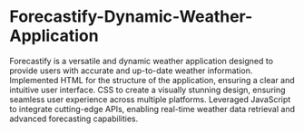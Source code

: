 # Forecastify-Dynamic-Weather-Application
Forecastify is a versatile and dynamic weather application designed to provide users with accurate and up-to-date weather information. 
Implemented HTML for the structure of the application, ensuring a clear and intuitive user interface.
CSS to create a visually stunning design, ensuring seamless user experience across multiple platforms.
Leveraged JavaScript to integrate cutting-edge APIs, enabling real-time weather data retrieval and
advanced forecasting capabilities.


